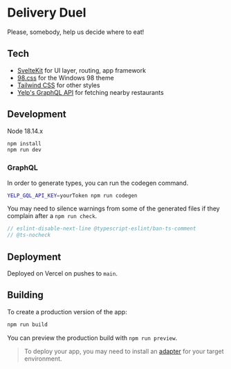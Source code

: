 # Delivery Duel

Please, somebody, help us decide where to eat!

## Tech
- [SvelteKit](https://kit.svelte.dev/) for UI layer, routing, app framework
- [98.css](https://jdan.github.io/98.css/) for the Windows 98 theme
- [Tailwind CSS](https://tailwindcss.com/) for other styles
- [Yelp's GraphQL API](https://docs.developer.yelp.com/docs/graphql-intro) for fetching nearby restaurants

## Development

Node 18.14.x

```sh
npm install
npm run dev
```

### GraphQL

In order to generate types, you can run the codegen command.

```sh
YELP_GQL_API_KEY=yourToken npm run codegen
```

You may need to silence warnings from some of the generated files if they complain after a `npm run check`.

```ts
// eslint-disable-next-line @typescript-eslint/ban-ts-comment
// @ts-nocheck
```

## Deployment

Deployed on Vercel on pushes to `main`.

## Building

To create a production version of the app:

```bash
npm run build
```

You can preview the production build with `npm run preview`.

> To deploy your app, you may need to install an [adapter](https://kit.svelte.dev/docs/adapters) for your target environment.
